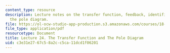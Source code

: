 ```yaml
---
content_type: resource
description: Lecture notes on the transfer function, feedback, identification, and
  the pole diagram.
file: https://ol-ocw-studio-app-production.s3.amazonaws.com/courses/18-034-honors-differential-equations-spring-2009/c3e31e2767c58a2cc5ca11dcd1f06201_MIT18_034s09_lec24.pdf
file_type: application/pdf
resourcetype: Document
title: Lecture 24. The Transfer Function and The Pole Diagram
uid: c3e31e27-67c5-8a2c-c5ca-11dcd1f06201
---
```

